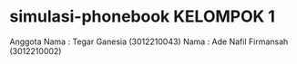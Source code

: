 # simulasi-phonebook KELOMPOK 1
Anggota
Nama : Tegar Ganesia (3012210043)
Nama : Ade Nafil Firmansah (3012210002)
